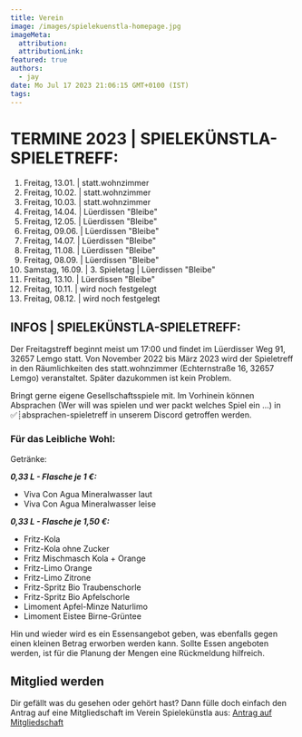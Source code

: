 ```yaml
---
title: Verein
image: /images/spielekuenstla-homepage.jpg
imageMeta:
  attribution:
  attributionLink:
featured: true
authors:
  - jay
date: Mo Jul 17 2023 21:06:15 GMT+0100 (IST)
tags:
---
```


# TERMINE 2023 | SPIELEKÜNSTLA-SPIELETREFF:
1. Freitag, 13.01. | statt.wohnzimmer 
1. Freitag, 10.02. | statt.wohnzimmer
1. Freitag, 10.03. | statt.wohnzimmer
1. Freitag, 14.04. | Lüerdissen "Bleibe" 
1. Freitag, 12.05. | Lüerdissen "Bleibe"
1. Freitag, 09.06. | Lüerdissen "Bleibe"
1. Freitag, 14.07. | Lüerdissen "Bleibe"
1. Freitag, 11.08. | Lüerdissen "Bleibe"
1. Freitag, 08.09. | Lüerdissen "Bleibe"
1. Samstag, 16.09. | 3. Spieletag | Lüerdissen "Bleibe"
1. Freitag, 13.10. | Lüerdissen "Bleibe"
1. Freitag, 10.11. | wird noch festgelegt
1. Freitag, 08.12. | wird noch festgelegt


## INFOS | SPIELEKÜNSTLA-SPIELETREFF:
Der Freitagstreff beginnt meist um 17:00 und findet im Lüerdisser Weg 91, 32657 Lemgo statt. 
Von November 2022 bis März 2023 wird der Spieletreff in den Räumlichkeiten des statt.wohnzimmer (Echternstraße 16, 32657 Lemgo) veranstaltet.
Später dazukommen ist kein Problem. 

Bringt gerne eigene Gesellschaftsspiele mit. Im Vorhinein können Absprachen (Wer will was spielen und wer packt welches Spiel ein ...) in ⁠✅┊absprachen-spieletreff in unserem Discord getroffen werden.


### Für das Leibliche Wohl: 
Getränke:

___0,33 L - Flasche je 1 €:___
  * Viva Con Agua Mineralwasser laut
  * Viva Con Agua Mineralwasser leise

___0,33 L - Flasche je 1,50 €:___
  * Fritz-Kola
  * Fritz-Kola ohne Zucker
  * Fritz Mischmasch Kola + Orange
  * Fritz-Limo Orange
  * Fritz-Limo Zitrone
  * Fritz-Spritz Bio Traubenschorle
  * Fritz-Spritz Bio Apfelschorle
  * Limoment Apfel-Minze Naturlimo
  * Limoment Eistee Birne-Grüntee

Hin und wieder wird es ein Essensangebot geben, was ebenfalls gegen einen kleinen Betrag erworben werden kann.
Sollte Essen angeboten werden, ist für die Planung der Mengen eine Rückmeldung hilfreich.


## Mitglied werden

Dir gefällt was du gesehen oder gehört hast? Dann fülle doch einfach den Antrag auf eine Mitgliedschaft im Verein Spielekünstla aus:
<a href="/mitgliedsantrag_spielekuenstla.pdf">Antrag auf Mitgliedschaft</a>
